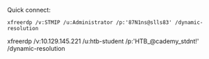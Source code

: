 
Quick connect:

```shell
xfreerdp /v:STMIP /u:Administrator /p:'87N1ns@slls83' /dynamic-resolution
```

 xfreerdp /v:10.129.145.221 /u:htb-student /p:'HTB_@cademy_stdnt!' /dynamic-resolution
